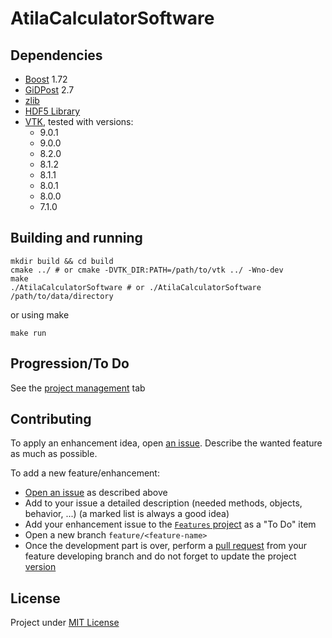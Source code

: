 # AtilaCalculatorSoftware

## Dependencies

- [Boost](https://www.boost.org/) 1.72
- [GiDPost](https://www.gidhome.com/gid-plus/tools/476/gidpost/) 2.7
- [zlib](https://zlib.net/)
- [HDF5 Library](https://portal.hdfgroup.org/pages/viewpage.action?pageId=50073884)
- [VTK](https://vtk.org/), tested with versions:
  - 9.0.1
  - 9.0.0
  - 8.2.0
  - 8.1.2
  - 8.1.1
  - 8.0.1
  - 8.0.0
  - 7.1.0

## Building and running

```shell script
mkdir build && cd build
cmake ../ # or cmake -DVTK_DIR:PATH=/path/to/vtk ../ -Wno-dev
make
./AtilaCalculatorSoftware # or ./AtilaCalculatorSoftware /path/to/data/directory
```

or using make

```shell script
make run
```

## Progression/To Do

See the [project management](https://github.com/Xisabla/AtilaCalculatorSoftware/projects) tab

## Contributing

To apply an enhancement idea, open [an issue](https://github.com/Xisabla/AtilaCalculatorSoftware/issues). Describe the wanted feature as much as possible. 

To add a new feature/enhancement:
- [Open an issue](https://github.com/Xisabla/AtilaCalculatorSoftware/issues) as described above
- Add to your issue a detailed description (needed methods, objects, behavior, ...) (a marked list is always a good idea)
- Add your enhancement issue to the [`Features` project](https://github.com/Xisabla/AtilaCalculatorSoftware/projects/2) as a "To Do" item
- Open a new branch `feature/<feature-name>`
- Once the development part is over, perform a [pull request](https://github.com/Xisabla/AtilaCalculatorSoftware/pulls) from your feature developing branch and do not forget to update the project [version](https://github.com/Xisabla/AtilaCalculatorSoftware/blob/master/include/version.h)

## License

Project under [MIT License](./LICENSE.md)
